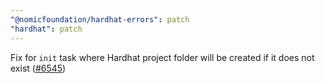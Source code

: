 ```yaml
---
"@nomicfoundation/hardhat-errors": patch
"hardhat": patch
---
```


Fix for `init` task where Hardhat project folder will be created if it does not exist ([#6545](https://github.com/NomicFoundation/hardhat/issues/6545))
